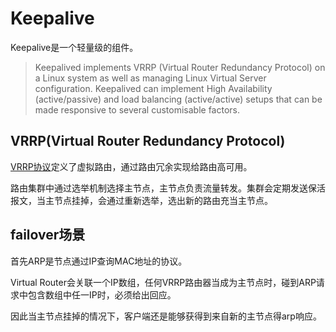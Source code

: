 # Keepalive


Keepalive是一个轻量级的组件。

> Keepalived implements VRRP (Virtual Router Redundancy Protocol) on a Linux system as well as managing Linux Virtual Server configuration. Keepalived can implement High Availability (active/passive) and load balancing (active/active) setups that can be made responsive to several customisable factors.



## VRRP(Virtual Router Redundancy Protocol)

[VRRP协议](https://www.rfc-editor.org/rfc/rfc5798#section-1.1)定义了虚拟路由，通过路由冗余实现给路由高可用。

路由集群中通过选举机制选择主节点，主节点负责流量转发。集群会定期发送保活报文，当主节点挂掉，会通过重新选举，选出新的路由充当主节点。


## failover场景

首先ARP是节点通过IP查询MAC地址的协议。


Virtual Router会关联一个IP数组，任何VRRP路由器当成为主节点时，碰到ARP请求中包含数组中任一IP时，必须给出回应。


因此当主节点挂掉的情况下，客户端还是能够获得到来自新的主节点得arp响应。